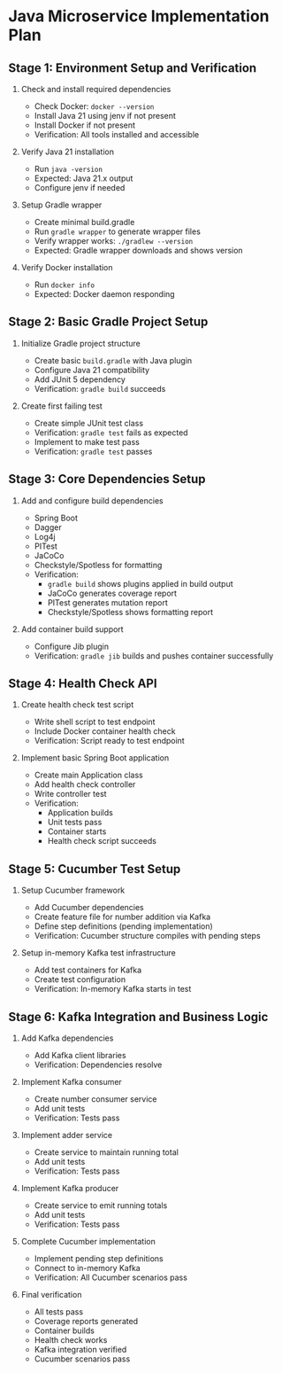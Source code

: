 # Java Microservice Implementation Plan

## Stage 1: Environment Setup and Verification
1. Check and install required dependencies
   - Check Docker: `docker --version`
   - Install Java 21 using jenv if not present
   - Install Docker if not present
   - Verification: All tools installed and accessible

2. Verify Java 21 installation
   - Run `java -version`
   - Expected: Java 21.x output
   - Configure jenv if needed

3. Setup Gradle wrapper
   - Create minimal build.gradle
   - Run `gradle wrapper` to generate wrapper files
   - Verify wrapper works: `./gradlew --version`
   - Expected: Gradle wrapper downloads and shows version

4. Verify Docker installation
   - Run `docker info`
   - Expected: Docker daemon responding

## Stage 2: Basic Gradle Project Setup
1. Initialize Gradle project structure
   - Create basic `build.gradle` with Java plugin
   - Configure Java 21 compatibility
   - Add JUnit 5 dependency
   - Verification: `gradle build` succeeds

2. Create first failing test
   - Create simple JUnit test class
   - Verification: `gradle test` fails as expected
   - Implement to make test pass
   - Verification: `gradle test` passes

## Stage 3: Core Dependencies Setup
1. Add and configure build dependencies
   - Spring Boot
   - Dagger
   - Log4j
   - PITest
   - JaCoCo
   - Checkstyle/Spotless for formatting
   - Verification: 
     - `gradle build` shows plugins applied in build output
     - JaCoCo generates coverage report
     - PITest generates mutation report
     - Checkstyle/Spotless shows formatting report

2. Add container build support
   - Configure Jib plugin
   - Verification: `gradle jib` builds and pushes container successfully

## Stage 4: Health Check API
1. Create health check test script
   - Write shell script to test endpoint
   - Include Docker container health check
   - Verification: Script ready to test endpoint

2. Implement basic Spring Boot application
   - Create main Application class
   - Add health check controller
   - Write controller test
   - Verification: 
     - Application builds
     - Unit tests pass
     - Container starts
     - Health check script succeeds

## Stage 5: Cucumber Test Setup
1. Setup Cucumber framework
   - Add Cucumber dependencies
   - Create feature file for number addition via Kafka
   - Define step definitions (pending implementation)
   - Verification: Cucumber structure compiles with pending steps

2. Setup in-memory Kafka test infrastructure
   - Add test containers for Kafka
   - Create test configuration
   - Verification: In-memory Kafka starts in test

## Stage 6: Kafka Integration and Business Logic
1. Add Kafka dependencies
   - Add Kafka client libraries
   - Verification: Dependencies resolve

2. Implement Kafka consumer
   - Create number consumer service
   - Add unit tests
   - Verification: Tests pass

3. Implement adder service
   - Create service to maintain running total
   - Add unit tests
   - Verification: Tests pass

4. Implement Kafka producer
   - Create service to emit running totals
   - Add unit tests
   - Verification: Tests pass

5. Complete Cucumber implementation
   - Implement pending step definitions
   - Connect to in-memory Kafka
   - Verification: All Cucumber scenarios pass


2. Final verification
   - All tests pass
   - Coverage reports generated
   - Container builds
   - Health check works
   - Kafka integration verified
   - Cucumber scenarios pass 